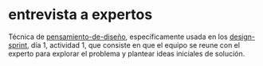 # entrevista a expertos

Técnica de [pensamiento-de-diseño](pensamiento-de-dise%C3%B1o.md), específicamente usada en los [design-sprint](design-sprint.md), día 1, actividad 1, que consiste en que el equipo se reune con el experto para explorar el problema y plantear ideas iniciales de solución.
